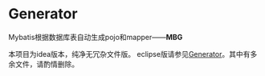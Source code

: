 # Generator
Mybatis根据数据库表自动生成pojo和mapper——**MBG**

本项目为idea版本，纯净无冗杂文件版。
eclipse版请参见[Generator](https://github.com/hanhanhanxu/Generator)。其中有多余文件，请酌情删除。
